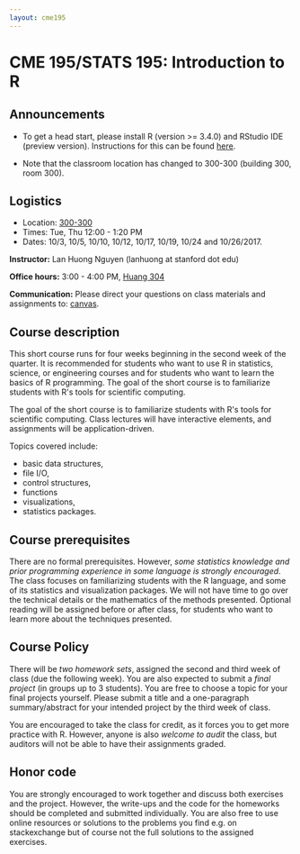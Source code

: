 ```yaml
---
layout: cme195
---
```


# [](#title) CME 195/STATS 195: Introduction to R

## [](#announcements) Announcements

* To get a head start, please install R (version >= 3.4.0) and RStudio IDE
(preview version). Instructions for this can be found [here](installation).

* Note that the classroom location has changed to 300-300 (building 300, room
  300).

## [](#logistics) Logistics

* Location: [300-300](https://campus-map.stanford.edu/?id=01-300&lat=37.42636354&lng=-122.16968483&zoom=17&srch=300-300)
* Times: Tue, Thu 12:00 - 1:20 PM
* Dates:  10/3, 10/5, 10/10, 10/12, 10/17, 10/19, 10/24 and 10/26/2017.

**Instructor:** Lan Huong Nguyen (lanhuong at stanford dot edu)

**Office hours:** 3:00 - 4:00 PM, [Huang 304](https://campus-map.stanford.edu/?id=04-080&lat=37.42787956&lng=-122.17429865&zoom=17&srch=huang%20304)

**Communication:** Please direct your questions on class materials and
assignments to: [canvas](canvas.stanford.edu/).


## [](#logistics) Course description

This short course runs for four weeks beginning in the second week of the
quarter. It is recommended for students who want to use R in statistics,
science, or engineering courses and for students who want to learn the basics of
R programming. The goal of the short course is to familiarize students with R's
tools for scientific computing.

The goal of the short course is to familiarize students with R's tools for
scientific computing. Class lectures will have interactive elements, and
assignments will be application-driven.

Topics covered include:

* basic data structures,
* file I/O,
* control structures,
* functions
* visualizations,
* statistics packages.


## [](#logistics) Course prerequisites

There are no formal prerequisites. However, *some statistics knowledge and prior
programming experience in some language is strongly encouraged*. The class
focuses on familiarizing students with the R language, and some of its
statistics and visualization packages. We will not have time to go over the
technical details or the mathematics of the methods presented. Optional reading
will be assigned before or after class, for students who want to learn more
about the techniques presented.

## [](#logistics) Course Policy

There will be *two homework sets*, assigned the second and third week of class
(due the following week). You are also expected to submit a *final project* (in
groups up to 3 students). You are free to choose a topic for your final projects
yourself. Please submit a title and a one-paragraph summary/abstract for your
intended project by the third week of class.

You are encouraged to take the class for credit, as it forces you to get more
practice with R. However, anyone is also *welcome to audit* the class, but
auditors will not be able to have their assignments graded.

## [](#logistics) Honor code

You are strongly encouraged to work together and discuss both exercises and the
project. However, the write-ups and the code for the homeworks should be
completed and submitted individually. You are also free to use online resources
or solutions to the problems you find e.g. on stackexchange but of course not
the full solutions to the assigned exercises.
